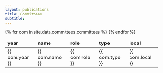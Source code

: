 ```yaml
---
layout: publications
title: Committees
subtitle:
---
```


<table class="table table-responsive">
    <thead>
        <td> <strong> year </strong> </td>
        <td> <strong> name </strong> </td>
        <td> <strong> role </strong> </td>
        <td> <strong> type </strong> </td>
        <td> <strong> local </strong> </td>
    </thead>
    <tbody>
        {% for com in site.data.committees.committees %}
                <tr><td>{{ com.year }}</td><td>{{ com.name }}</td><td>{{ com.role }}</td><td>{{ com.type }}</td><td>{{ com.local }}</td></tr>
        {% endfor %}
    </tbody>
</table>


